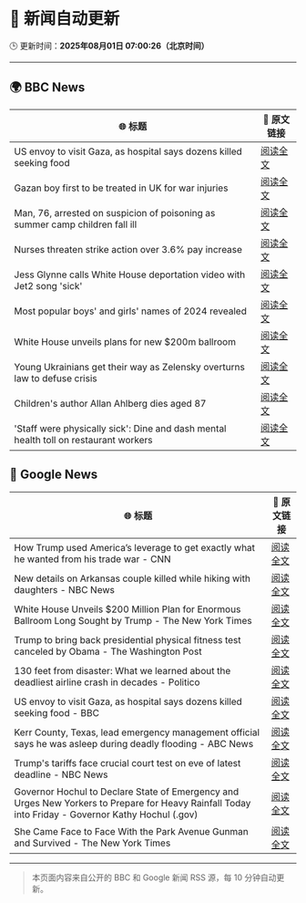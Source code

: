# 🧠 新闻自动更新

🕒 更新时间：**2025年08月01日 07:00:26（北京时间）**

---

## 🌍 BBC News

| 🌐 标题 | 🔗 原文链接 |
|--------|-------------|
| US envoy to visit Gaza, as hospital says dozens killed seeking food | [阅读全文](https://www.bbc.com/news/articles/c74d82pdxjzo?at_medium=RSS&at_campaign=rss) |
| Gazan boy first to be treated in UK for war injuries | [阅读全文](https://www.bbc.com/news/articles/cvgn6979n59o?at_medium=RSS&at_campaign=rss) |
| Man, 76, arrested on suspicion of poisoning as summer camp children fall ill | [阅读全文](https://www.bbc.com/news/articles/cq58lgnvvypo?at_medium=RSS&at_campaign=rss) |
| Nurses threaten strike action over 3.6% pay increase | [阅读全文](https://www.bbc.com/news/articles/c36je08d111o?at_medium=RSS&at_campaign=rss) |
| Jess Glynne calls White House deportation video with Jet2 song 'sick' | [阅读全文](https://www.bbc.com/news/articles/clyjggjplyqo?at_medium=RSS&at_campaign=rss) |
| Most popular boys' and girls' names of 2024 revealed | [阅读全文](https://www.bbc.com/news/articles/ckgyznp615zo?at_medium=RSS&at_campaign=rss) |
| White House unveils plans for new $200m ballroom | [阅读全文](https://www.bbc.com/news/articles/c2l7dey54zjo?at_medium=RSS&at_campaign=rss) |
| Young Ukrainians get their way as Zelensky overturns law to defuse crisis | [阅读全文](https://www.bbc.com/news/articles/cpv0n0ky4xro?at_medium=RSS&at_campaign=rss) |
| Children's author Allan Ahlberg dies aged 87 | [阅读全文](https://www.bbc.com/news/articles/cpdjn48w1v9o?at_medium=RSS&at_campaign=rss) |
| 'Staff were physically sick': Dine and dash mental health toll on restaurant workers | [阅读全文](https://www.bbc.com/news/articles/cjd24ky4818o?at_medium=RSS&at_campaign=rss) |

## 📰 Google News

| 🌐 标题 | 🔗 原文链接 |
|--------|-------------|
| How Trump used America’s leverage to get exactly what he wanted from his trade war - CNN | [阅读全文](https://news.google.com/rss/articles/CBMicEFVX3lxTFBmcGpnWlo0VWYzTVFwNUloTWhlUjF5RGlpYUtHOTJQNVp6a3ppcThiRE5qaTVBMFZySFRULTN5Mlh2RS1qZHh5YmVKVkNIc2JQZHR3MXRCV3QxNUltdElwUzdPV1BsSktFbEhvOFFHSHXSAXZBVV95cUxNT2c1NXN1X284dzJaZTdmS0VQZnpIb0pwaTdvYWdKdG16V1NKdEVEbi1uTE9mLURHZDgwRVZ0UnBmOTdQYzUyV0NxeF9TZnQzeGMwOGdjNnoxT1VIeks4Mnh6MFJTX2ZMbXZYX19BYy1xTW5XbnBn?oc=5) |
| New details on Arkansas couple killed while hiking with daughters - NBC News | [阅读全文](https://news.google.com/rss/articles/CBMingFBVV95cUxNcnVYeG5peU9QRzFMZDh1bDFyWk1RUS1SQ1NXTm11MUVtRWxqSTd4YVJDeEZId2hjVnc4ajg5RkhxNXRZWlBOSTJMWXNjaUNLMDNhLWhlTl9GYXFpS0pkTnJMNlJ5TU40Tm5wWXNaYTdKNVhTMlpaSTA1UXJzMEx2TW43QUhPUTZvUExXdjluTzlBdW5KcWdiX2h3X1RsUdIBVkFVX3lxTE44VkplcmJzRFVNYmZoYk9Yb003WVhLQ0t1RWkzWEIxS2c0ZGVoUVpadDI4ZUlSUlVKT29RYnllcEdTZ2RZRmVpMElIeV9fNjM3MDFFeEFn?oc=5) |
| White House Unveils $200 Million Plan for Enormous Ballroom Long Sought by Trump - The New York Times | [阅读全文](https://news.google.com/rss/articles/CBMihAFBVV95cUxQX09WRG9VUUwxNWdJZzQyS1hQalNkcmJ0MTF4eEZJYlBfUDc0WEVlVVBRYnlWVmx1bk0zU3pVUTA0Z3pxMnNhS3JYRFBhUUFSejZnekJ6Z0lJbm56a2tNRTNHWFhfclRPTmJiZERTUG13ci1RUnlIWW9Fc1VyZ1RQLVh0cy0?oc=5) |
| Trump to bring back presidential physical fitness test canceled by Obama - The Washington Post | [阅读全文](https://news.google.com/rss/articles/CBMikAFBVV95cUxOeThiUGV5SHJRTEdjRXR0OURIY0tQcmtNQ1laMGpILW9DeEpQdFBxMkJGT1gtZzE5dGlqQmh0cmFRbWxJZmpuUG5oaEFvZzFQVzE2ZFo3bHZJd01xbURnTUphdXZNdDNRYm81YTFYa0FlUXpCY0M2bjlMX3BabWpCS0h4ZG5wMUFSeGZ0NjgxaDc?oc=5) |
| 130 feet from disaster: What we learned about the deadliest airline crash in decades - Politico | [阅读全文](https://news.google.com/rss/articles/CBMigwFBVV95cUxOeHdFRzZPS1lrTnVrb01ZXy05czNmdk94NWNHSnE3dFRxS1dPbGE2YTBRZTlUNWZTZ0VQRWpyVktzQjlRR1N2alBaSm1MdTJKOWlfNF9NZ3psT1FuT3FITGhfRWFzZkVaaWhoTFVDaDVDbks1a3BEcW0ycy05WndxRzItcw?oc=5) |
| US envoy to visit Gaza, as hospital says dozens killed seeking food - BBC | [阅读全文](https://news.google.com/rss/articles/CBMiWkFVX3lxTFBMTVF5VXhXNE1hX1BwWnBndXRVOVNacjVnM1cwY244bUdfVVY1NGd0ZmI2a29RVjJJRnVCaFZoOU9FUWJub2RUaW1IZEVYTDFRaHE5a0NreTFDZ9IBX0FVX3lxTE1YOVVYYllnemQ2NlJDZnhuRDBoNmZHaHVsWUcydmF6UWRhNFlid2hGZk4wRGI1c3V2dkZKOHBrbUZWXzNJRXpnTFJpdFlZS1hOVkVodkF1Zmp5OTBtZ0c4?oc=5) |
| Kerr County, Texas, lead emergency management official says he was asleep during deadly flooding - ABC News | [阅读全文](https://news.google.com/rss/articles/CBMipwFBVV95cUxNaTFxTWVOZXlNX3hUbzlxcngyQmVJS3pEU2JYN0c1T0dOdmltUzc2emxGYjAtZHY4VDhPZDVtME5tNGNlclVSQ3FXdkhoZW9sUnJWOFFEVzhfZ3hyZm1MLTdUNVFUeUJ4c2QzbTBEU19Fb1hUdHlYNl84Vi1sVlRONDBEWVdWeVVxUXRRTkN2Y3ZUSkJTWWlXVkZkRXkycmx2YlFlcC12Y9IBrAFBVV95cUxORkZpOEl5cE81U2luM2J5NV9Ndy1IV1JJdEhtZm1WZ1VockJZa21ZemdrdURvQk1JV2dhVWU2aUh6Q1dZdWhlZVBMUVdnR1R2ZkoxWXRyTU5PV2RRREw4NUpvUjBLX2Y3Mkk4cTJiSXlxb3hQc0FSb3EtNXZMV3ZFQUJXWGRzZWtIbUM4eGsyaEhmZU5GNWg1NDFwbTRfRF9DYVVaOGw2dmU4TVhL?oc=5) |
| Trump's tariffs face crucial court test on eve of latest deadline - NBC News | [阅读全文](https://news.google.com/rss/articles/CBMirAFBVV95cUxOX1J2ZTJZeEE4bG5lSmJybnBDdFU0RHJiUF85SElyclA0ZTlFdmdVQ3dxRGxIQjVjNXYxY2NpSUhYQ0hBc1Q2bWtUaklua3l3Ulg2V1o3ZldBSC05MDh0dXJtOUw4c0Z5cm9JR3kyNHd3dUNfcjROU2puc0JQcEdOVkZPbXBpZE5rRjJEZjBIWjlCdmdDUE5yaVctQ2U4eXEwMS1ZcHREMl9QcnZK0gFWQVVfeXFMUHlPSXZidGEyNFZmWUJ5YWxSOUU2WEhxUlBzTzEwMG9BY1NVYVQ1ajRlbndDY0ZTMmU1cXI5SDQ0MGFfbDA1WkEwb1N2c1R2Sy1KSjhUR2c?oc=5) |
| Governor Hochul to Declare State of Emergency and Urges New Yorkers to Prepare for Heavy Rainfall Today into Friday - Governor Kathy Hochul (.gov) | [阅读全文](https://news.google.com/rss/articles/CBMiwAFBVV95cUxQVVZrYjI2OGd0SDk4MFUyVGIwcVZpSHRKdUhjTUdzRVVLaDRFQTJNMjVWcnM0R2Z1NVpPRU1jSHo5VlMtSEhHQXlaRWVRcDNsS3k0aDJrTTQ0T3dnVUZuLUcwZ1pjdW50TERscmFKZmlMS1FLVkJtdmZJUVBaaDBmOFpoVDJiMkt5MlA4aVQwd1JsMTNfTHc1NEVtcWtmNGdFWWlFVlFyVnFRYWxKYkdHZ1FaQzl6VkpNNkd2MjZ1clM?oc=5) |
| She Came Face to Face With the Park Avenue Gunman and Survived - The New York Times | [阅读全文](https://news.google.com/rss/articles/CBMijAFBVV95cUxQSUprOGpyb09TeTctdHA3NC1BT1ZmNDhFSENvTEpWVE9Eb1lHQk11ZmpNV2JkanNZY0RTamRCb1VvaWVfQVVYdnFheXphM1NkbFJuX29QRm5FSDQ1UFlwVGQtSGxLb0hZZmFDMXl5aFdEUzBFNF9DTUllc1BpMmdjcE9sbWJRTmpDQ01MOQ?oc=5) |

---
> 本页面内容来自公开的 BBC 和 Google 新闻 RSS 源，每 10 分钟自动更新。